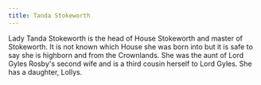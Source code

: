 ```yaml
---
title: Tanda Stokeworth
---
```


Lady Tanda Stokeworth is the head of House Stokeworth and master of Stokeworth. It is not known which House she was born into but it is safe to say she is highborn and from the Crownlands. She was the aunt of Lord Gyles Rosby's second wife and is a third cousin herself to Lord Gyles. She has a daughter, Lollys.


